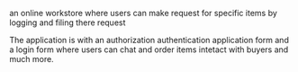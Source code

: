 an online workstore where users can make request for specific items by logging and filing there request

The application is with  an authorization authentication application form and a login form where users can   chat and order items intetact with buyers and much more.
